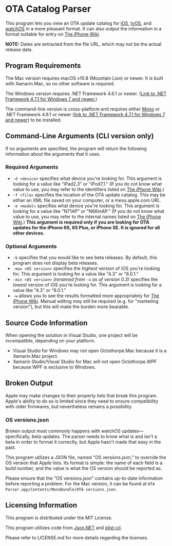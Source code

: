 # OTA Catalog Parser
This program lets you view an OTA update catalog for [iOS](http://mesu.apple.com/assets/com_apple_MobileAsset_SoftwareUpdate/com_apple_MobileAsset_SoftwareUpdate.xml), [tvOS](http://mesu.apple.com/assets/tv/com_apple_MobileAsset_SoftwareUpdate/com_apple_MobileAsset_SoftwareUpdate.xml), and [watchOS](http://mesu.apple.com/assets/watch/com_apple_MobileAsset_SoftwareUpdate/com_apple_MobileAsset_SoftwareUpdate.xml) in a more pleasant format. It can also output the information in a format suitable for entry on [The iPhone Wiki](https://www.theiphonewiki.com/wiki/OTA_Updates).

__NOTE:__ Dates are extracted from the file URL, which may not be the actual release date.

## Program Requirements
The Mac version requires macOS v10.8 (Mountain Lion) or newer. It is built with Xamarin.Mac, so no other software is required.

The Windows version requires .NET Framework 4.6.1 or newer. ([Link to .NET Framework 4.7.1 for Windows 7 and newer.](https://support.microsoft.com/kb/4033344))

The command-line version is cross-platform and requires either [Mono](http://www.mono-project.com/) or .NET Framework 4.6.1 or newer ([link to .NET Framework 4.7.1 for Windows 7 and newer](https://support.microsoft.com/kb/4033344)) to be installed.

## Command-Line Arguments (CLI version only)
If no arguments are specified, the program will return the following information about the arguments that it uses.

### Required Arguments
* `-d <device>` specifies what device you're looking for. This argument is looking for a value like "iPad2,3" or "iPod7,1." (If you do not know what value to use, you may refer to the identifiers listed on [The iPhone Wiki](https://www.theiphonewiki.com/wiki/Models).)
* `-f <file>` specifies the location of the OTA update catalog. This may be either an XML file saved on your computer, or a mesu.apple.com URL.
* `-m <model>` specifies what device you're looking for. This argument is looking for a value like "N71AP" or "N66mAP." (If you do not know what value to use, you may refer to the internal names listed on [The iPhone Wiki](https://www.theiphonewiki.com/wiki/Models).) __This argument is required only if you are looking for OTA updates for the iPhone 6S, 6S Plus, or iPhone SE. It is ignored for all other devices.__

### Optional Arguments
* `-b` specifies that you would like to see beta releases. By default, this program does not display beta releases.
* `-max <OS version>` specifies the _highest_ version of iOS you're looking for. This argument is looking for a value like "4.3" or "8.0.1."
* `-min <OS version>` _(renamed from_ `-o` _as of version 0.3)_ specifies the _lowest_ version of iOS you're looking for. This argument is looking for a value like "4.3" or "8.0.1."
* `-w` allows you to see the results formatted more appropriately for [The iPhone Wiki](https://www.theiphonewiki.com/wiki/OTA_Updates). Manual editing may still be required (e.g. for "marketing version"), but this will make the burden more bearable.

## Source Code Information
When opening the solution in Visual Studio, one project will be incompatible, depending on your platform.

* Visual Studio for Windows may not open Octothorpe.Mac because it is a Xamarin.Mac project.
* Xamarin Studio/Visual Studio for Mac will not open Octothorpe.WPF because WPF is exclusive to Windows.

## Broken Output
Apple may make changes to their property lists that break this program. Apple's ability to do so is limited since they need to ensure compatibility with older firmwares, but nevertheless remains a possibility.

### OS versions.json
Broken output most commonly happens with watchOS updates— specifically, beta updates. The parser needs to know what is and isn't a beta in order to format it correctly, but Apple hasn't made that easy in the past.

This program utilizes a JSON file, named "OS versions.json," to override the OS version that Apple lists. Its format is simple: the name of each field is a build number, and the value is what the OS version should be reported as.

Please ensure that the "OS versions.json" contains up-to-date information before reporting a problem. For the Mac version, it can be found at `OTA Parser.app/Contents/MonoBundle/OTA versions.json`.

## Licensing Information
This program is distributed under the MIT License.

This program utilizes code from [Json.NET](http://www.newtonsoft.com/json) and [plist-cil](https://github.com/claunia/plist-cil).

Please refer to LICENSE.md for more details regarding the licenses.